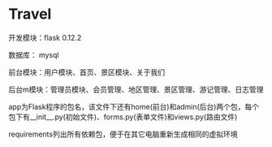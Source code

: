 # Travel
开发模块：flask 0.12.2

数据库：  mysql

前台模块：用户模块、首页、景区模块、关于我们

后台m模块：管理员模块、会员管理、地区管理、景区管理、游记管理、日志管理

app为Flask程序的包名，该文件下还有home(前台)和admin(后台)两个包，每个包下有__init__.py(初始文件)、forms.py(表单文件)和views.py(路由文件)

requirements列出所有依赖包，便于在其它电脑重新生成相同的虚拟环境
